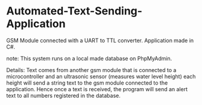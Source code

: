 # Automated-Text-Sending-Application
GSM Module connected with a UART to TTL converter. Application made in C#.

note: This system runs on a local made database on PhpMyAdmin.

Details:
Text comes from another gsm module that is connected to a microcontroller and an ultrasonic sensor (measures water level height) each height will send a string text to the gsm module connected to the application. Hence once a text is received, the program will send an alert text to all numbers registered in the database.
